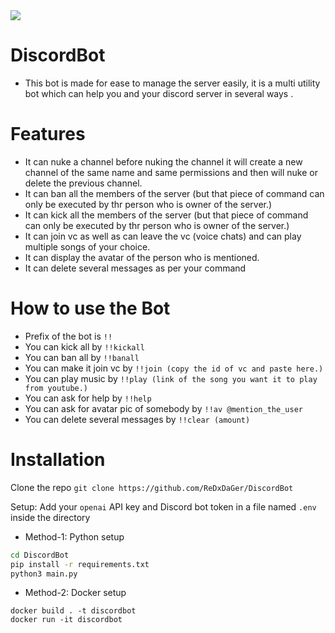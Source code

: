 
<img align = "centre" src = "https://cdn.dribbble.com/users/339280/screenshots/17754146/media/c6dad0457dc5f3ba9d248203318d831b.png?resize=1000x750&vertical=center" />


# DiscordBot
- This bot is made for ease to manage the server easily, it is a multi utility bot which can help you and your discord server in several ways .
# Features
- It can nuke a channel before nuking the channel it will create a new channel of the same name and same permissions and then will nuke or delete the previous channel.
- It can ban all the members of the server (but that piece of command can only be executed by thr person who is owner of the server.)
- It can kick all the members of the server (but that piece of command can only be executed by thr person who is owner of the server.)
- It can join vc as well as can leave the vc (voice chats) and can play multiple songs of your choice.
- It can display the avatar of the person who is mentioned.
- It can delete several messages as per your command



# How to use the Bot
- Prefix of the bot is ```!!```
- You can kick all by ```!!kickall```
- You can ban all by ```!!banall```
- You can make it join vc by ```!!join (copy the id of vc and paste here.)```
- You can play music by ```!!play (link of the song you want it to play from youtube.)```
- You can ask for help by ```!!help```
- You can ask for avatar pic of somebody by ```!!av @mention_the_user```
- You can delete several messages by ```!!clear (amount)```

# Installation
Clone the repo
```git clone https://github.com/ReDxDaGer/DiscordBot```

Setup: Add your `openai` API key and Discord bot token in a file named `.env` inside the directory

- Method-1: Python setup
```bash
cd DiscordBot
pip install -r requirements.txt
python3 main.py
```

- Method-2: Docker setup
```
docker build . -t discordbot
docker run -it discordbot
```
